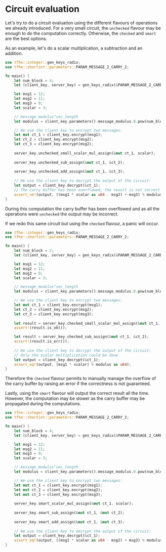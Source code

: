 # Circuit evaluation

Let's try to do a circuit evaluation using the different flavours of operations we already introduced.
For a very small circuit, the `unchecked` flavour may be enough to do the computation correctly.
Otherwise, the `checked` and `smart` are the best options.

As an example, let's do a scalar multiplication, a subtraction and an addition.


```rust
use tfhe::integer::gen_keys_radix;
use tfhe::shortint::parameters::PARAM_MESSAGE_2_CARRY_2;

fn main() {
    let num_block = 4;
    let (client_key, server_key) = gen_keys_radix(&PARAM_MESSAGE_2_CARRY_2, num_block);

    let msg1 = 12;
    let msg2 = 11;
    let msg3 = 9;
    let scalar = 3;

    // message_modulus^vec_length
    let modulus = client_key.parameters().message_modulus.0.pow(num_block as u32) as u64;

    // We use the client key to encrypt two messages:
    let mut ct_1 = client_key.encrypt(msg1);
    let ct_2 = client_key.encrypt(msg2);
    let ct_3 = client_key.encrypt(msg2);
    
    server_key.unchecked_small_scalar_mul_assign(&mut ct_1, scalar);
    
    server_key.unchecked_sub_assign(&mut ct_1, &ct_2);
    
    server_key.unchecked_add_assign(&mut ct_1, &ct_3);
    
    // We use the client key to decrypt the output of the circuit:
    let output = client_key.decrypt(&ct_1);
    // The carry buffer has been overflowed, the result is not correct
    assert_ne!(output, ((msg1 * scalar as u64 - msg2) + msg3) % modulus as u64);
}
```

During this computation the carry buffer has been overflowed and as all the operations were `unchecked` the output
may be incorrect.

If we redo this same circuit but using the `checked` flavour, a panic will occur.

```rust
use tfhe::integer::gen_keys_radix;
use tfhe::shortint::parameters::PARAM_MESSAGE_2_CARRY_2;

fn main() {
    let num_block = 2;
    let (client_key, server_key) = gen_keys_radix(&PARAM_MESSAGE_2_CARRY_2, num_block);

    let msg1 = 12;
    let msg2 = 11;
    let msg3 = 9;
    let scalar = 3;

    // message_modulus^vec_length
    let modulus = client_key.parameters().message_modulus.0.pow(num_block as u32) as u64;

    // We use the client key to encrypt two messages:
    let mut ct_1 = client_key.encrypt(msg1);
    let ct_2 = client_key.encrypt(msg2);
    let ct_3 = client_key.encrypt(msg3);
    
    let result = server_key.checked_small_scalar_mul_assign(&mut ct_1, scalar);
    assert!(result.is_ok());

    let result = server_key.checked_sub_assign(&mut ct_1, &ct_2);
    assert!(result.is_err());
    
    // We use the client key to decrypt the output of the circuit:
    // Only the scalar multiplication could be done
    let output = client_key.decrypt(&ct_1);
    assert_eq!(output, (msg1 * scalar) % modulus as u64);
}
```

Therefore the `checked` flavour permits to manually manage the overflow of the carry buffer
by raising an error if the correctness is not guaranteed.

Lastly, using the `smart` flavour will output the correct result all the time. However, the computation may be slower
as the carry buffer may be propagated during the computations.

```rust
use tfhe::integer::gen_keys_radix;
use tfhe::shortint::parameters::PARAM_MESSAGE_2_CARRY_2;

fn main() {
    let num_block = 4;
    let (client_key, server_key) = gen_keys_radix(&PARAM_MESSAGE_2_CARRY_2, num_block);

    let msg1 = 12;
    let msg2 = 11;
    let msg3 = 9;
    let scalar = 3;

    // message_modulus^vec_length
    let modulus = client_key.parameters().message_modulus.0.pow(num_block as u32) as u64;

    // We use the client key to encrypt two messages:
    let mut ct_1 = client_key.encrypt(msg1);
    let mut ct_2 = client_key.encrypt(msg2);
    let mut ct_3 = client_key.encrypt(msg3);
    
    server_key.smart_scalar_mul_assign(&mut ct_1, scalar);
    
    server_key.smart_sub_assign(&mut ct_1, &mut ct_2);
    
    server_key.smart_add_assign(&mut ct_1, &mut ct_3);
    
    // We use the client key to decrypt the output of the circuit:
    let output = client_key.decrypt(&ct_1);
    assert_eq!(output, ((msg1 * scalar as u64 - msg2) + msg3) % modulus as u64);
}
```
